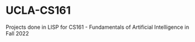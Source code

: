 # UCLA-CS161
Projects done in LISP for CS161 - Fundamentals of Artificial Intelligence in Fall 2022 
